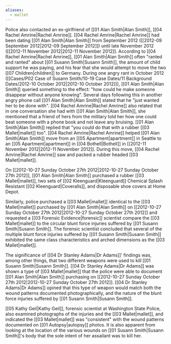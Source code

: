 ```yaml
---
aliases:
  - mallet
---
```

Police also contacted an ex-girlfriend of [[01 Alan Smith|Alan Smith]], [[04 Rachel Amrine|Rachel Amrine]]. [[04 Rachel Amrine|Rachel Amrine]] had been dating [[01 Alan Smith|Alan Smith]] from September 2012 ([[2012-09 September 2012|2012-09 September 2012]]) until late November 2012 ([[2012-11 November 2012|2012-11 November 2012]]. According to [[04 Rachel Amrine|Rachel Amrine]], [[01 Alan Smith|Alan Smith]] often "ranted and ranted" about [[01 Susann Smith|Susann Smith]], the amount of child support he was paying, and his fear that she would attempt to move the two [[07 Children|children]] to Germany. During one angry rant in October 2012 ([[Cases/P02 Case of Susann Smith/10-19 Case Dates/11 Background Dates/2012-10 October 2012|2012-10 October 2012]]), [[01 Alan Smith|Alan Smith]] queried something to the effect: "how could he make someone disappear without anyone knowing". Several days following this in another angry phone call [[01 Alan Smith|Alan Smith]] stated that he "just wanted her to be done with". [[04 Rachel Amrine|Rachel Amrine]] also related that in one conversation she had with [[01 Alan Smith|Alan Smith]], she mentioned that a friend of hers from the military told her how one could beat someone with a phone book and not leave any bruising. [[01 Alan Smith|Alan Smith]] replied that "you could do that with a rubber [[03 Mallet|mallet]] too". [[04 Rachel Amrine|Rachel Amrine]] helped [[01 Alan Smith|Alan Smith]] move from an [[05 Apartment|apartment]] in Seattle to an [[05 Apartment|apartment]] in [[04 Bothell|Bothell]] in [[2012-11 November 2012|2012-11 November 2012]]. During this move, [[04 Rachel Amrine|Rachel Amrine]] saw and packed a rubber headed [[03 Mallet|mallet]].

On [[2012-10-27 Sunday October 27th 2012|2012-10-27 Sunday October 27th 2012]], [[01 Alan Smith|Alan Smith]] purchased a rubber [[03 Mallet|mallet]], two sets of [[02 Kleenguard|Kleenguard]] Chemical Splash Resistant [[02 Kleenguard|Coveralls]], and disposable shoe covers at Home Depot.

Similarly, police purchased a [[03 Mallet|mallet]] identical to the [[03 Mallet|mallet]] purchased by [[01 Alan Smith|Alan Smith]] on [[2012-10-27 Sunday October 27th 2012|2012-10-27 Sunday October 27th 2012]] and requested a [[03 Forensic Evidence|forensic]] scientist compare the [[03 Mallet|mallet]] to the circular blunt force injuries suffered by [[01 Susann Smith|Susann Smith]]. The forensic scientist concluded that several of the multiple blunt force injuries suffered by [[01 Susann Smith|Susann Smith]] exhibited the same class characteristics and arched dimensions as the [[03 Mallet|mallet]].

The significance of [[04 Dr Stanley Adams|Dr Adams]]' findings was, among other things, that two different weapons were used to kill [[01 Susann Smith|Susann Smith]].
[[04 Dr Stanley Adams|Dr Adams]] was shown a type of [[03 Mallet|mallet]] that the police were able to document [[01 Alan Smith|Alan Smith]] purchasing on [[2012-10-27 Sunday October 27th 2012|2012-10-27 Sunday October 27th 2012]].
[[04 Dr Stanley Adams|Dr Adams]] opined that this type of weapon would match both the wound patterns documented photographically, and the nature of the blunt force injuries suffered by [[01 Susann Smith|Susann Smith]].

[[05 Kathy Geil|Kathy Geil]], forensic scientist at Washington State Police, also examined photographs of the injuries and the [[03 Mallet|mallet]], and indicated the [[03 Mallet|mallet]] was "consistent" with the wound patterns documented on [[01 Autopsy|autopsy]] photos.
It is also apparent from looking at the location of the various wounds on [[01 Susann Smith|Susann Smith]]'s body that the sole intent of her assailant was to kill her.

